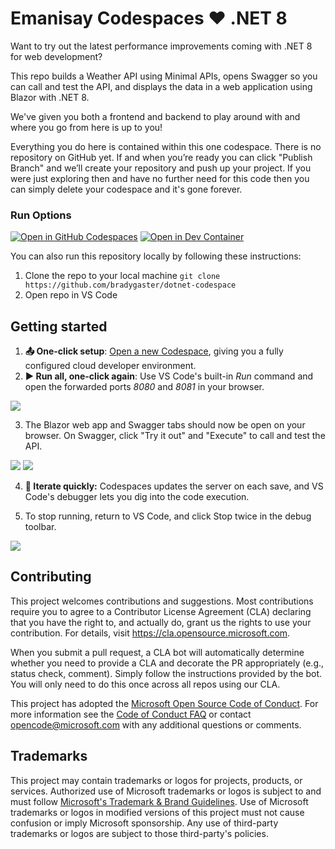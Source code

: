 # Emanisay Codespaces ♥️ .NET 8

Want to try out the latest performance improvements coming with .NET 8 for web development? 

This repo builds a Weather API using Minimal APIs, opens Swagger so you can call and test the API, and displays the data in a web application using Blazor with .NET 8. 

We've given you both a frontend and backend to play around with and where you go from here is up to you!

Everything you do here is contained within this one codespace. There is no repository on GitHub yet. If and when you’re ready you can click "Publish Branch" and we’ll create your repository and push up your project. If you were just exploring then and have no further need for this code then you can simply delete your codespace and it's gone forever.

### Run Options

[![Open in GitHub Codespaces](https://img.shields.io/static/v1?style=for-the-badge&label=GitHub+Codespaces&message=Open&color=lightgrey&logo=github)](https://codespaces.new/github/dotnet-codespaces)
[![Open in Dev Container](https://img.shields.io/static/v1?style=for-the-badge&label=Dev+Container&message=Open&color=blue&logo=visualstudiocode)](https://vscode.dev/redirect?url=vscode://ms-vscode-remote.remote-containers/cloneInVolume?url=https://github.com/github/dotnet-codespaces)

You can also run this repository locally by following these instructions: 
1. Clone the repo to your local machine `git clone https://github.com/bradygaster/dotnet-codespace`
1. Open repo in VS Code

## Getting started

1. **📤 One-click setup**: [Open a new Codespace](https://codespaces.new/github/dotnet-codespaces), giving you a fully configured cloud developer environment.
2. **▶️ Run all, one-click again**: Use VS Code's built-in *Run* command and open the forwarded ports *8080* and *8081* in your browser. 

![](images/RunAll.png)

3. The Blazor web app and Swagger tabs should now be open on your browser. On Swagger, click "Try it out" and "Execute" to call and test the API. 

![](images/BlazorApp.png)
![](images/Swagger.png)


4. **🔄 Iterate quickly:** Codespaces updates the server on each save, and VS Code's debugger lets you dig into the code execution.

5. To stop running, return to VS Code, and click Stop twice in the debug toolbar. 

![](images/StopRun.png)


## Contributing

This project welcomes contributions and suggestions.  Most contributions require you to agree to a
Contributor License Agreement (CLA) declaring that you have the right to, and actually do, grant us
the rights to use your contribution. For details, visit https://cla.opensource.microsoft.com.

When you submit a pull request, a CLA bot will automatically determine whether you need to provide
a CLA and decorate the PR appropriately (e.g., status check, comment). Simply follow the instructions
provided by the bot. You will only need to do this once across all repos using our CLA.

This project has adopted the [Microsoft Open Source Code of Conduct](https://opensource.microsoft.com/codeofconduct/).
For more information see the [Code of Conduct FAQ](https://opensource.microsoft.com/codeofconduct/faq/) or
contact [opencode@microsoft.com](mailto:opencode@microsoft.com) with any additional questions or comments.

## Trademarks

This project may contain trademarks or logos for projects, products, or services. Authorized use of Microsoft 
trademarks or logos is subject to and must follow 
[Microsoft's Trademark & Brand Guidelines](https://www.microsoft.com/en-us/legal/intellectualproperty/trademarks/usage/general).
Use of Microsoft trademarks or logos in modified versions of this project must not cause confusion or imply Microsoft sponsorship.
Any use of third-party trademarks or logos are subject to those third-party's policies.
